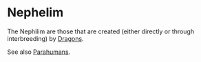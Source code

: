# Nephelim

The Nephilim are those that are created (either directly or through
interbreeding) by [Dragons][].

See also [Parahumans][].

[Giants]: ./giants.md
[Kobolds]: ./kobolds.md
[Trolls]: ./trolls.md
[Orcs]: ./orcs.md

[Dragons]: ./dragons.md
[Parahumans]: ./parahumans.md
